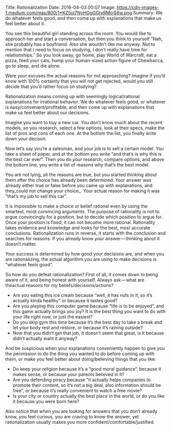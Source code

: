 Title: Rationalization
Date: 2016-04-03 00:07
Image: https://cdn-images-1.medium.com/max/800/1*KZ5uI7NyHGgGGtyRMcjS6w.png
Summary: We do whatever feels good, and then come up with explanations that make us feel better about it.

You see this beautiful girl standing across the room. You would like to approach her and start a conversation, but then you think to yourself “Nah, she probably has a boyfriend. Also she wouldn’t like me anyway. Not to mention that I need to focus on studying, I don’t really have time for relationships.” So you look away, go home, play World of Warcraft, eat a pizza, feed your cats, hump your human-sized action figure of Chewbacca, go to sleep, and die alone.

Were your excuses the actual reasons for not approaching? Imagine if you’d know with 100% certainty that you will not get rejected, would you still decide that you’d rather focus on studying?

Rationalization means coming up with seemingly logical/rational explanations for irrational behavior. We do whatever feels good, or whatever is easy/convenient/profitable, and then come up with explanations that make us feel better about our decisions.

Imagine you want to buy a new car. You don’t know much about the recent models, so you research, select a few options, look at their specs, make the list of pros and cons of each one. At the bottom the list, you finally write down your decison.

Now let’s say you’re a salesman, and your job is to sell a certain model. You take a sheet of paper, and at the bottom you write “and that’s is why this is the best car ever”. Then you do your research, compare options, and above the bottom line, you write a list of reasons why that’s the best model.

You are not lying, all the reasons are true, but you started thinking about them after the choice has already been determined. Your answer was already either true or false before you came up with explanations, and they_could not change your choice_. Your actual reason for making it was “that’s my job to sell this car”.

It is impossible to make a choice or belief rational even by using the smartest, most convincing arguments. The purpose of rationality is not to argue convincingly for a position, but to decide which position to argue for. Once your position is fixed, it can not become more rational. Rationality takes evidence and knowledge and looks for the best, most accurate conclusions. Rationalization runs in reverse, it starts with the conclusion and searches for reasons. If you already know your answer — thinking about it doesn’t matter.

Your success is determined by how good your decisions are, and when you are rationalizing, the actual algorithm you are using to make decisions is “whatever feels good”.

So how do you defeat rationalization? First of all, it comes down to being aware of it, and being honest with yourself. Always ask — what are theactual reasons for my beliefs/decisions/actions?

- Are you eating this ice cream because “well, it has nuts in it, so it’s actually kinda healthy” or because it tastes good?
- Are you playing this computer game because “life is to be enjoyed”, and this game actually brings you joy? It is the best thing you want to do with your life right now, or just the easiest?
- Do you skip gym this time because it’s the best day to take a break and let your body rest and restore, or because it’s raining outside?
- Now that you didn’t get that job, it doesn’t seem that great, is it because didn’t actually want it anyway?

And be suspicious when your explanations conveniently happen to give you the permission to do the thing you wanted to do before coming up with them, or make you feel better about doing/believing things that you like:

- Do keep your religion because it’s a “good moral guidance”, because it makes sense, or because your parents believed in it?
- Are you defending piracy because “it actually helps companies to promote their content, so it’s not a big deal, also information should be free”, or because it’s really convenient to watch a free movie?
- Is your city or country actually the best place in the world, or do you like it because you were born here?

Also notice that when you are looking for answers that you don’t already know, you feel curious, you are craving to know the answer, yet rationalization usually makes you more confident/comfortable/justified.
